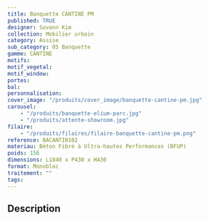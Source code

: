 ```yaml
---
title: Banquette CANTINE PM
published: TRUE
designer: Sovann Kim
collection: Mobilier urbain
category: Assise
sub_category: 05 Banquette
gamme: CANTINE
motifs:
motif_vegetal:
motif_window:
portes:
bal:
personnalisation:
cover_image: "/produits/cover_image/banquette-cantine-pm.jpg"
carousel:
    - "/produits/banquette-elium-parc.jpg"
    - "/produits/attente-showroom.jpg"
filaire:
    - "/produits/filaires/filaire-banquette-cantine-pm.png"
reference: BACANTI0102
materiau: Béton Fibré à Ultra-hautes Performances (BFUP)
poids: 156
dimensions: L1840 x P430 x H430
format: Monobloc
traitement: ""
tags:
---
```


## Description
